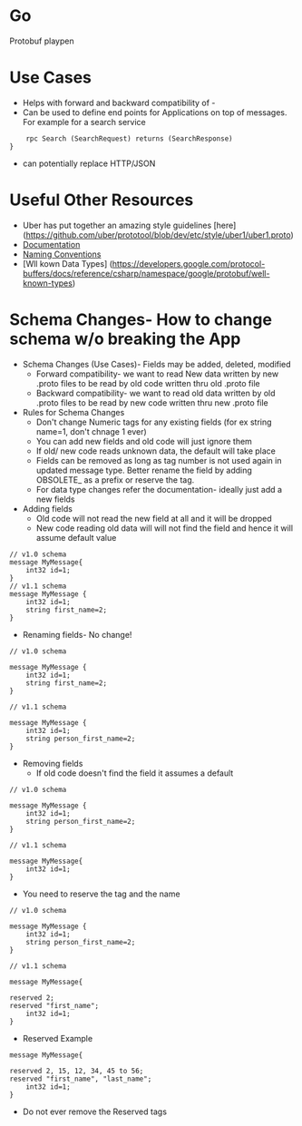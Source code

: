 # Go
Protobuf playpen 

# Use Cases

* Helps with forward and backward compatibility of -
* Can be used to define end points for Applications on top of messages. For example for a search service

``` service SearchService {                                       
    rpc Search (SearchRequest) returns (SearchResponse)        
}
```
* can potentially replace HTTP/JSON


# Useful Other Resources 

* Uber has put together an amazing style guidelines [here] (https://github.com/uber/prototool/blob/dev/etc/style/uber1/uber1.proto)
* [Documentation](https://developers.google.com/protocol-buffers/docs/proto3)
* [Naming Conventions](https://developers.google.com/protocol-buffers/docs/reference/csharp/namespace/google/protobuf/well-known-types)
* [Wll kown Data Types] (https://developers.google.com/protocol-buffers/docs/reference/csharp/namespace/google/protobuf/well-known-types)

# Schema Changes- How to change schema w/o breaking the App

- Schema Changes (Use Cases)- Fields may be added, deleted, modified 
  - Forward compatibility- we want to read New data written by new .proto files to be read by old code written thru old .proto file
  - Backward compatibility- we want to read old data written by old .proto files to be read by new code written thru new .proto file
- Rules for Schema Changes
  - Don't change Numeric tags for any existing fields (for ex string name=1, don't chnage 1 ever)
  - You can add new fields and old code will just ignore them
  - If old/ new code reads unknown data, the default will take place
  - Fields can be removed as long as tag number is not used again in updated message type. Better rename the field by adding OBSOLETE_ as a prefix or reserve the tag. 
  - For data type changes refer the documentation- ideally just add a new fields
- Adding fields 
  - Old code will not read the new field at all and it will be dropped
  - New code reading old data will will not find the field and hence it will assume default value

```
// v1.0 schema
message MyMessage{
    int32 id=1;
} 
// v1.1 schema
message MyMessage {
    int32 id=1;
    string first_name=2;
}
```
 - Renaming fields- No change!
    
```
// v1.0 schema

message MyMessage {
    int32 id=1;
    string first_name=2;
}  

// v1.1 schema

message MyMessage {
    int32 id=1;
    string person_first_name=2;
}  
```

 - Removing fields
   - If old code doesn't find the field it assumes a default
```
// v1.0 schema

message MyMessage {
    int32 id=1;
    string person_first_name=2;
}  

// v1.1 schema

message MyMessage{
    int32 id=1;
}
```
   - You need to reserve the tag and the name
```
// v1.0 schema

message MyMessage {
    int32 id=1;
    string person_first_name=2;
}  

// v1.1 schema

message MyMessage{

reserved 2;
reserved "first_name";
    int32 id=1;
}
```
 - Reserved Example

```
message MyMessage{

reserved 2, 15, 12, 34, 45 to 56;
reserved "first_name", "last_name";
    int32 id=1;
}  
```

   - Do not ever remove the Reserved tags


